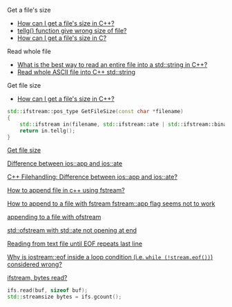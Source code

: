 Get a file's size
- [How can I get a file's size in C++?](https://stackoverflow.com/questions/5840148/how-can-i-get-a-files-size-in-c)
- [tellg() function give wrong size of file?](https://stackoverflow.com/questions/22984956/tellg-function-give-wrong-size-of-file)
- [How can I get a file's size in C? ](https://stackoverflow.com/questions/238603/how-can-i-get-a-files-size-in-c)

Read whole file
- [What is the best way to read an entire file into a std::string in C++?](https://stackoverflow.com/questions/116038/what-is-the-best-way-to-read-an-entire-file-into-a-stdstring-in-c)
- [Read whole ASCII file into C++ std::string](https://stackoverflow.com/questions/2602013/read-whole-ascii-file-into-c-stdstring)

Get file size
- [How can I get a file's size in C++?](https://stackoverflow.com/questions/5840148/how-can-i-get-a-files-size-in-c)

```cpp
std::ifstream::pos_type GetFileSize(const char *filename)
{
    std::ifstream in(filename, std::ifstream::ate | std::ifstream::binary);
    return in.tellg();
}
```

[Get file size](https://www.bfilipek.com/2019/01/filesize.html)

[Difference between ios::app and ios::ate](https://stackoverflow.com/questions/12929378/difference-between-iosapp-and-iosate)

[C++ Filehandling: Difference between ios::app and ios::ate?](https://stackoverflow.com/questions/10359702/c-filehandling-difference-between-iosapp-and-iosate)

[How to append file in c++ using fstream?](https://stackoverflow.com/questions/23615975/how-to-append-file-in-c-using-fstream)

[How to append to a file with fstream fstream::app flag seems not to work](https://stackoverflow.com/questions/4712192/how-to-append-to-a-file-with-fstream-fstreamapp-flag-seems-not-to-work)

[appending to a file with ofstream](https://stackoverflow.com/questions/26084885/appending-to-a-file-with-ofstream)

[std::ofstream with std::ate not opening at end](https://stackoverflow.com/questions/28999745/stdofstream-with-stdate-not-opening-at-end)

[Reading from text file until EOF repeats last line](https://stackoverflow.com/questions/21647/reading-from-text-file-until-eof-repeats-last-line)

[Why is iostream::eof inside a loop condition (i.e. `while (!stream.eof())`) considered wrong?](https://stackoverflow.com/questions/5605125/why-is-iostreameof-inside-a-loop-condition-i-e-while-stream-eof-cons)

[ifstream, bytes read?](https://stackoverflow.com/questions/1937408/ifstream-bytes-read)
```cpp
ifs.read(buf, sizeof buf);
std::streamsize bytes = ifs.gcount();
```
